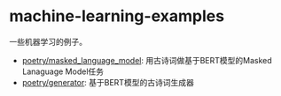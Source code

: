 # machine-learning-examples
一些机器学习的例子。

- [poetry/masked_language_model](https://github.com/gaolichen/machine-learning-examples/tree/main/poetry/generator): 用古诗词做基于BERT模型的Masked Lanaguage Model任务
- [poetry/generator](https://github.com/gaolichen/machine-learning-examples/tree/main/poetry/generator): 基于BERT模型的古诗词生成器

